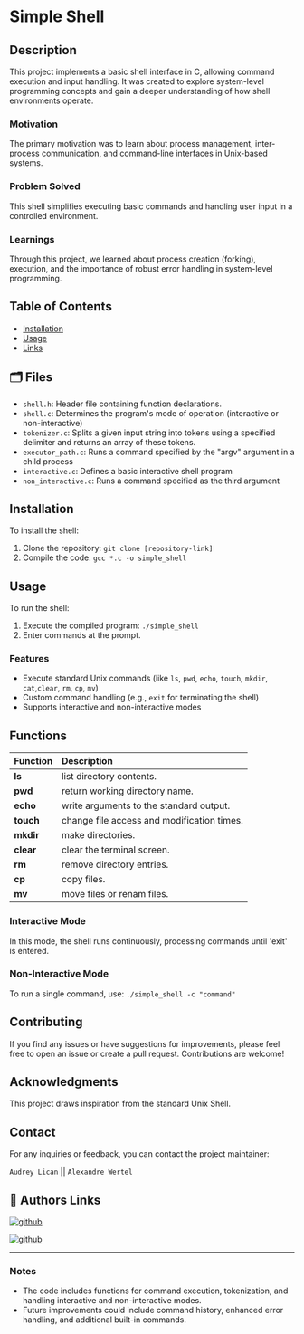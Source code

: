 # Simple Shell

## Description

This project implements a basic shell interface in C, allowing command execution and input handling. It was created to explore system-level programming concepts and gain a deeper understanding of how shell environments operate.

### Motivation

The primary motivation was to learn about process management, inter-process communication, and command-line interfaces in Unix-based systems.

### Problem Solved

This shell simplifies executing basic commands and handling user input in a controlled environment.

### Learnings

Through this project, we learned about process creation (forking), execution, and the importance of robust error handling in system-level programming.

## Table of Contents
- [Installation](#installation)
- [Usage](#usage)
- [Links](#license)

## 🗂️ Files
- `shell.h`: Header file containing function declarations.
- `shell.c`: Determines the program's mode of operation (interactive or non-interactive)
- `tokenizer.c`: Splits a given input string into tokens using a specified delimiter and returns an array of these tokens.
- `executor_path.c`: Runs a command specified by the "argv" argument in a child process 
- `interactive.c`: Defines a basic interactive shell program
- `non_interactive.c`: Runs a command specified as the third argument

## Installation

To install the shell:
1. Clone the repository: `git clone [repository-link]`
2. Compile the code: `gcc *.c -o simple_shell`

## Usage

To run the shell:
1. Execute the compiled program: `./simple_shell`
2. Enter commands at the prompt.

### Features

- Execute standard Unix commands (like `ls`, `pwd`, `echo`, `touch`, `mkdir`, `cat`,`clear`, `rm`, `cp`, `mv`)
- Custom command handling (e.g., `exit` for terminating the shell)
- Supports interactive and non-interactive modes

## Functions

| Function              | Description                                          |
| :-------------------- | :--------------------------------------------------- |
| **ls**           | list directory contents. |
| **pwd**        | return working directory name.                       |
| **echo**      | write arguments to the standard output.                           |
| **touch**      | change file access and modification times.                     |
| **mkdir**        | make directories.                         |
| **clear**        | clear the terminal screen.                         |
| **rm**        |  remove directory entries.                         |
| **cp**        |  copy files.                         |
| **mv**        |  move files or renam files.                         |

### Interactive Mode
In this mode, the shell runs continuously, processing commands until 'exit' is entered.

### Non-Interactive Mode
To run a single command, use: `./simple_shell -c "command"`

## Contributing

If you find any issues or have suggestions for improvements, please feel free to open an issue or create a pull request. Contributions are welcome!

## Acknowledgments

This project draws inspiration from the standard Unix Shell.

## Contact

For any inquiries or feedback, you can contact the project maintainer:

`Audrey Lican` || `Alexandre Wertel`
## 🔗 Authors Links

[![github](https://img.shields.io/badge/Audrey_Github-000?style=for-the-badge&logo=ko-fi&logoColor=white)](https://github.com/AudreyLican)

[![github](https://img.shields.io/badge/Alexandre_Github-000?style=for-the-badge&logo=ko-fi&logoColor=white)](https://github.com/SuperPims?tab=repositories)

---

### Notes

- The code includes functions for command execution, tokenization, and handling interactive and non-interactive modes.
- Future improvements could include command history, enhanced error handling, and additional built-in commands.
